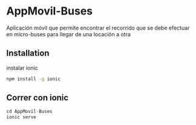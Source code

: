 # AppMovil-Buses

Aplicación móvil que permite encontrar el recorrido que se debe efectuar en micro-buses para llegar de una locación a otra

## Installation

instalar ionic

```bash
npm install -g ionic
```

## Correr con ionic

```python
cd AppMovil-Buses
ionic serve
```
